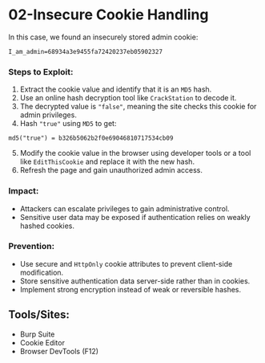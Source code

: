 # 02-Insecure Cookie Handling
In this case, we found an insecurely stored admin cookie:
```
I_am_admin=68934a3e9455fa72420237eb05902327
```
### Steps to Exploit:
1. Extract the cookie value and identify that it is an `MD5` hash.
2. Use an online hash decryption tool like `CrackStation` to decode it.
3. The decrypted value is `"false"`, meaning the site checks this cookie for admin privileges.
4. Hash `"true"` using `MD5` to get:
```
md5("true") = b326b5062b2f0e69046810717534cb09
```
5. Modify the cookie value in the browser using developer tools or a tool like `EditThisCookie` and replace it with the new hash.
6. Refresh the page and gain unauthorized admin access.

### Impact:
- Attackers can escalate privileges to gain administrative control.
- Sensitive user data may be exposed if authentication relies on weakly hashed cookies.

### Prevention:
- Use secure and `HttpOnly` cookie attributes to prevent client-side modification.
- Store sensitive authentication data server-side rather than in cookies.
- Implement strong encryption instead of weak or reversible hashes.

## Tools/Sites:
- Burp Suite
- Cookie Editor
- Browser DevTools (F12)
